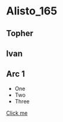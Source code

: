 # Alisto_165
## Topher

## Ivan


Arc 1
---


* One
* Two
* Three

[Click me](https://github.com/TigerTopher/Alisto_165)